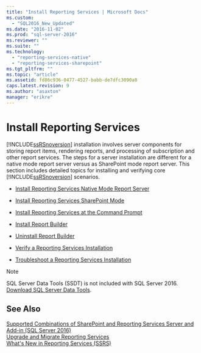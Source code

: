 ```yaml
---
title: "Install Reporting Services | Microsoft Docs"
ms.custom: 
  - "SQL2016_New_Updated"
ms.date: "2016-11-02"
ms.prod: "sql-server-2016"
ms.reviewer: ""
ms.suite: ""
ms.technology: 
  - "reporting-services-native"
  - "reporting-services-sharepoint"
ms.tgt_pltfrm: ""
ms.topic: "article"
ms.assetid: fd86c936-0477-4527-babb-de7dfc3090a8
caps.latest.revision: 9
ms.author: "asaxton"
manager: "erikre"
---
```

# Install Reporting Services
  [!INCLUDE[ssRSnoversion](../../../advanced-analytics/r-services/includes/ssrsnoversion-md.md)] installation involves server components for storing report items, rendering reports, and processing of subscription and other report services.  The steps for a server installation are different for a native mode report server versus as SharePoint mode report server. This section includes detailed topics for installing and verifying core [!INCLUDE[ssRSnoversion](../../../advanced-analytics/r-services/includes/ssrsnoversion-md.md)] scenarios.  
  
-   [Install Reporting Services Native Mode Report Server](http://msdn.microsoft.com/en-us/8f25e6dc-b753-400e-9e9a-50f4f35bf6c4)  
  
-   [Install Reporting Services SharePoint Mode](../../../reporting-services/install/windows/install-reporting-services-sharepoint-mode.md)  
  
-   [Install Reporting Services at the Command Prompt](../../../reporting-services/install/windows/install-reporting-services-at-the-command-prompt.md)  
  
-   [Install Report Builder](../../../reporting-services/install/windows/install-report-builder.md)  
  
-   [Uninstall Report Builder](../../../reporting-services/install/windows/uninstall-report-builder.md)  
  
-   [Verify a Reporting Services Installation](../../../reporting-services/install/windows/verify-a-reporting-services-installation.md)  
  
-   [Troubleshoot a Reporting Services Installation](../../../reporting-services/install/windows/troubleshoot-a-reporting-services-installation.md)  

> [!NOTE]
> SQL Server Data Tools (SSDT) is not included with SQL Server 2016. [Download SQL Server Data Tools](http://go.microsoft.com/fwlink/?LinkID=616714).
  
## See Also  
 [Supported Combinations of SharePoint and Reporting Services Server and Add-in &#40;SQL Server 2016&#41;](../../../reporting-services/install/windows/supported-combinations-of-sharepoint-and-reporting-services-server.md)   
 [Upgrade and Migrate Reporting Services](../../../reporting-services/install/windows/upgrade-and-migrate-reporting-services.md)  
  [What's New in Reporting Services &#40;SSRS&#41;](http://msdn.microsoft.com/en-us/bc909063-6b84-4b3a-80d2-e93fc04b4b9d)   
  
  